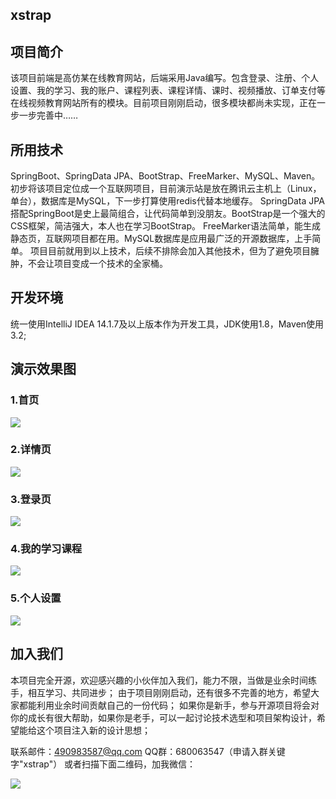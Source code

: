 ## xstrap

## 项目简介
该项目前端是高仿某在线教育网站，后端采用Java编写。包含登录、注册、个人设置、我的学习、我的账户、课程列表、课程详情、课时、视频播放、订单支付等在线视频教育网站所有的模块。目前项目刚刚启动，很多模块都尚未实现，正在一步一步完善中……

## 所用技术
SpringBoot、SpringData JPA、BootStrap、FreeMarker、MySQL、Maven。
初步将该项目定位成一个互联网项目，目前演示站是放在腾讯云主机上（Linux，单台），数据库是MySQL，下一步打算使用redis代替本地缓存。
SpringData JPA搭配SpringBoot是史上最简组合，让代码简单到没朋友。BootStrap是一个强大的CSS框架，简洁强大，本人也在学习BootStrap。
FreeMarker语法简单，能生成静态页，互联网项目都在用。MySQL数据库是应用最广泛的开源数据库，上手简单。
项目目前就用到以上技术，后续不排除会加入其他技术，但为了避免项目臃肿，不会让项目变成一个技术的全家桶。

## 开发环境
统一使用IntelliJ IDEA 14.1.7及以上版本作为开发工具，JDK使用1.8，Maven使用3.2;

## 演示效果图

<h3>1.首页</h3>

![](screenshot/20171027224758.jpg)

<h3>2.详情页</h3>

![](screenshot/20171027224844.jpg)

<h3>3.登录页</h3>

![](screenshot/20171027224917.jpg)

<h3>4.我的学习课程</h3>

![](screenshot/20171027224940.jpg)

<h3>5.个人设置</h3>

![](screenshot/20171027224955.jpg)

## 加入我们
本项目完全开源，欢迎感兴趣的小伙伴加入我们，能力不限，当做是业余时间练手，相互学习、共同进步；
由于项目刚刚启动，还有很多不完善的地方，希望大家都能利用业余时间贡献自己的一份代码；
如果你是新手，参与开源项目将会对你的成长有很大帮助，如果你是老手，可以一起讨论技术选型和项目架构设计，希望能给这个项目注入新的设计思想；

联系邮件：490983587@qq.com
QQ群：680063547（申请入群关键字"xstrap"）
或者扫描下面二维码，加我微信：

![](screenshot/weixin.jpg)

